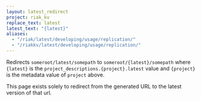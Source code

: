 ```yaml
---
layout: latest_redirect
project: riak_kv
replace_text: latest
latest_text: "{latest}"
aliases:
  - "/riak/latest/developing/usage/replication/"
  - "/riakkv/latest/developing/usage/replication/"
---
```


Redirects `someroot/latest/somepath` to `someroot/{latest}/somepath` 
where `{latest}` is the `project_descriptions.{project}.latest` value
and `{project}` is the metadata value of `project` above.

This page exists solely to redirect from the generated URL to the latest version of
that url.



